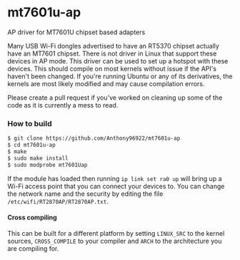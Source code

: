 # mt7601u-ap

AP driver for MT7601U chipset based adapters

Many USB Wi-Fi dongles advertised to have an RT5370 chipset actually have an MT7601 chipset. There is not driver in Linux that support these devices in AP mode. This driver can be used to set up a hotspot with these devices. This should compile on most kernels without issue if the API's haven't been changed. If you're running Ubuntu or any of its derivatives, the kernels are most likely modified and may cause compilation errors.

Please create a pull request if you've worked on cleaning up some of the code as it is currently a mess to read.

### How to build
````sh
$ git clone https://github.com/Anthony96922/mt7601u-ap
$ cd mt7601u-ap
$ make
$ sudo make install
$ sudo modprobe mt7601Uap
````

If the module has loaded then running `ip link set ra0 up` will bring up a Wi-Fi access point that you can connect your devices to.
You can change the network name and the security by editing the file `/etc/wifi/RT2870AP/RT2870AP.txt`.

#### Cross compiling
This can be built for a different platform by setting `LINUX_SRC` to the kernel sources, `CROSS_COMPILE` to your compiler and `ARCH` to the architecture you are compiling for.
